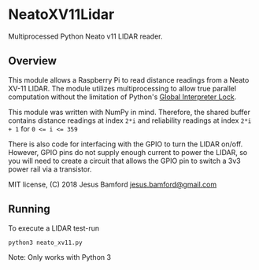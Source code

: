 # NeatoXV11Lidar
Multiprocessed Python Neato v11 LIDAR reader.
## Overview
This module allows a Raspberry Pi to read distance readings from a Neato XV-11 LIDAR. The module utilizes multiprocessing to allow true parallel computation without the limitation of Python's [Global Interpreter Lock](https://wiki.python.org/moin/GlobalInterpreterLock). 

This module was written with NumPy in mind. Therefore, the shared buffer contains distance readings at index `2*i` and reliability readings at index `2*i + 1` for `0 <= i <= 359`

There is also code for interfacing with the GPIO to turn the LIDAR on/off. However, GPIO pins do not supply enough current to power the LIDAR, so you will need to create a circuit that allows the GPIO pin to switch a 3v3 power rail via a transistor.

MIT license, (C) 2018 Jesus Bamford <jesus.bamford@gmail.com>

## Running
To execute a LIDAR test-run

``python3 neato_xv11.py``

Note: Only works with Python 3
